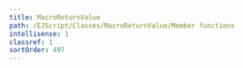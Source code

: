 ```yaml
---
title: MacroReturnValue
path: /EJScript/Classes/MacroReturnValue/Member functions
intellisense: 1
classref: 1
sortOrder: 497
---
```





